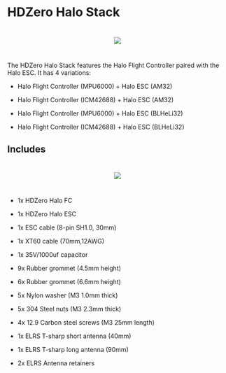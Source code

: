 # HDZero Halo Stack

<div style="display: flex; align-items: center; justify-content: space-around; margin: 40px">
<img src="/halomedia/image2.png" id="image35">
</div>

The HDZero Halo Stack features the Halo Flight Controller paired with the Halo ESC. It has 4 variations:

- Halo Flight Controller (MPU6000) + Halo ESC (AM32)

- Halo Flight Controller (ICM42688) + Halo ESC (AM32)

- Halo Flight Controller (MPU6000) + Halo ESC (BLHeLi32)

- Halo Flight Controller (ICM42688) + Halo ESC (BLHeLi32)

## Includes  

<div style="display: flex; align-items: center; justify-content: space-around; margin: 40px">
<img src="/halomedia/image35.png" id="image35">
</div>

- 1x HDZero Halo FC

- 1x HDZero Halo ESC

- 1x ESC cable (8-pin SH1.0, 30mm)

- 1x XT60 cable (70mm,12AWG)

- 1x 35V/1000uf capacitor

- 9x Rubber grommet (4.5mm height)

- 6x Rubber grommet (6.6mm height)

- 5x Nylon washer (M3 1.0mm thick)

- 5x 304 Steel nuts (M3 2.3mm thick)

- 4x 12.9 Carbon steel screws (M3 25mm length)

- 1x ELRS T-sharp short antenna (40mm)

- 1x ELRS T-sharp long antenna (90mm)

- 2x ELRS Antenna retainers